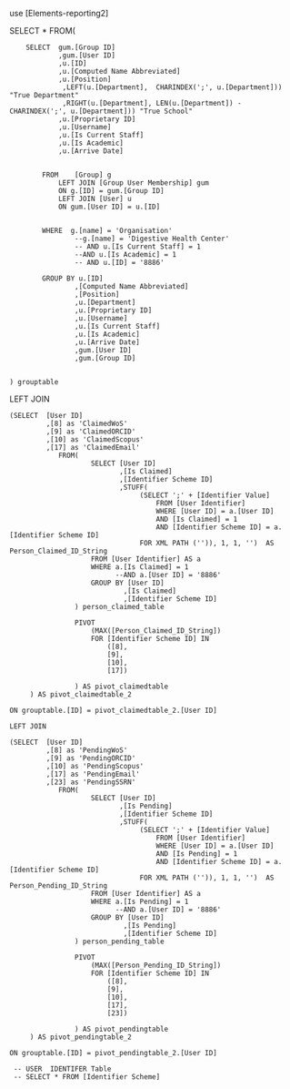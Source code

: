 use [Elements-reporting2]


SELECT * 
    FROM(
	
		SELECT  gum.[Group ID]
				,gum.[User ID]
				,u.[ID]
				,u.[Computed Name Abbreviated]
				,u.[Position] 
				 ,LEFT(u.[Department],  CHARINDEX(';', u.[Department])) "True Department" 
				 ,RIGHT(u.[Department], LEN(u.[Department]) - CHARINDEX(';', u.[Department])) "True School"
				,u.[Proprietary ID]
				,u.[Username]
                ,u.[Is Current Staff]
				,u.[Is Academic]
				,u.[Arrive Date]	
	

            FROM    [Group] g
                LEFT JOIN [Group User Membership] gum
                ON g.[ID] = gum.[Group ID]
                LEFT JOIN [User] u 
                ON gum.[User ID] = u.[ID]
         			
			
            WHERE  g.[name] = 'Organisation'
                    --g.[name] = 'Digestive Health Center'
                    -- AND u.[Is Current Staff] = 1 
                    --AND u.[Is Academic] = 1
                    -- AND u.[ID] = '8886'

            GROUP BY u.[ID]
                    ,[Computed Name Abbreviated] 
                    ,[Position]
                    ,u.[Department] 
                    ,u.[Proprietary ID]
                    ,u.[Username]
                    ,u.[Is Current Staff]
				    ,u.[Is Academic]
				    ,u.[Arrive Date]
                    ,gum.[User ID]
                    ,gum.[Group ID]
			

	) grouptable

	

LEFT JOIN
				
	(SELECT  [User ID]
             ,[8] as 'ClaimedWoS'
             ,[9] as 'ClaimedORCID'
             ,[10] as 'ClaimedScopus' 
             ,[17] as 'ClaimedEmail'
				FROM(
						SELECT [User ID]
							   ,[Is Claimed]
							   ,[Identifier Scheme ID] 
							   ,STUFF(
								    (SELECT ';' + [Identifier Value] 
                                        FROM [User Identifier]
								        WHERE [User ID] = a.[User ID] 
                                        AND [Is Claimed] = 1 
                                        AND [Identifier Scheme ID] = a.[Identifier Scheme ID]  
								    FOR XML PATH ('')), 1, 1, '')  AS Person_Claimed_ID_String
						FROM [User Identifier] AS a
						WHERE a.[Is Claimed] = 1 
							  --AND a.[User ID] = '8886'
						GROUP BY [User ID]
								,[Is Claimed]
								,[Identifier Scheme ID]
					) person_claimed_table
		
				    PIVOT
					    (MAX([Person_Claimed_ID_String]) 
					    FOR [Identifier Scheme ID] IN 
						    ([8], 
						    [9], 
						    [10], 
						    [17])
		
					) AS pivot_claimedtable
		 ) AS pivot_claimedtable_2
		 
 	ON grouptable.[ID] = pivot_claimedtable_2.[User ID]

    LEFT JOIN
				
	(SELECT  [User ID]
             ,[8] as 'PendingWoS'
             ,[9] as 'PendingORCID'
             ,[10] as 'PendingScopus' 
             ,[17] as 'PendingEmail'
             ,[23] as 'PendingSSRN'
				FROM(
						SELECT [User ID]
							   ,[Is Pending]
							   ,[Identifier Scheme ID] 
							   ,STUFF(
								    (SELECT ';' + [Identifier Value] 
                                        FROM [User Identifier]
								        WHERE [User ID] = a.[User ID] 
                                        AND [Is Pending] = 1 
                                        AND [Identifier Scheme ID] = a.[Identifier Scheme ID]  
								    FOR XML PATH ('')), 1, 1, '')  AS Person_Pending_ID_String
						FROM [User Identifier] AS a
						WHERE a.[Is Pending] = 1 
							  --AND a.[User ID] = '8886'
						GROUP BY [User ID]
								,[Is Pending]
								,[Identifier Scheme ID]
					) person_pending_table
		
				    PIVOT
					    (MAX([Person_Pending_ID_String]) 
					    FOR [Identifier Scheme ID] IN 
						    ([8], 
						    [9], 
						    [10], 
						    [17],
                            [23])
		
					) AS pivot_pendingtable
		 ) AS pivot_pendingtable_2
		 
 	ON grouptable.[ID] = pivot_pendingtable_2.[User ID]

     -- USER  IDENTIFER Table
     -- SELECT * FROM [Identifier Scheme]